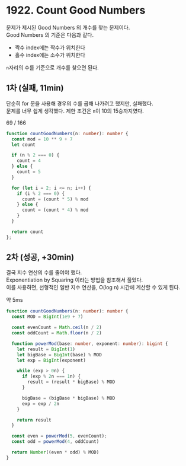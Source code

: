 # 1922. Count Good Numbers

문제가 제시된 Good Numbers 의 개수를 찾는 문제이다.  
Good Numbers 의 기준은 다음과 같다.  

- 짝수 index에는 짝수가 위치한다
- 홀수 index에는 소수가 위치한다

`n`자리의 수를 기준으로 개수를 찾으면 된다.

## 1차 (실패, 11min)

단순히 for 문을 사용해 경우의 수를 곱해 나가려고 했지만, 실패했다.  
문제를 너무 쉽게 생각했다. 제한 조건은 `n`이 10의 15승까지였다.  

69 / 166 

```ts
function countGoodNumbers(n: number): number {
  const mod = 10 ** 9 + 7
  let count

  if (n % 2 === 0) {
    count = 4
  } else {
    count = 5
  }

  for (let i = 2; i <= n; i++) {
    if (i % 2 === 0) {
      count = (count * 5) % mod
    } else {
      count = (count * 4) % mod
    }
  }

  return count
};
```

## 2차 (성공, +30min)

결국 지수 연산의 수를 줄여야 했다.  
Exponentiation by Squaring 이라는 방법을 참조해서 풀었다.  
이를 사용하면, 선형적인 일반 지수 연산을, O(log n) 시간에 계산할 수 있게 된다.

약 5ms

```ts
function countGoodNumbers(n: number): number {
  const MOD = BigInt(1e9 + 7)

  const evenCount = Math.ceil(n / 2)
  const oddCount = Math.floor(n / 2)

  function powerMod(base: number, exponent: number): bigint {
    let result = BigInt(1)
    let bigBase = BigInt(base) % MOD
    let exp = BigInt(exponent)

    while (exp > 0n) {
      if (exp % 2n === 1n) {
        result = (result * bigBase) % MOD
      }

      bigBase = (bigBase * bigBase) % MOD
      exp = exp / 2n
    }

    return result
  }

  const even = powerMod(5, evenCount);
  const odd = powerMod(4, oddCount)

  return Number((even * odd) % MOD)
}
```